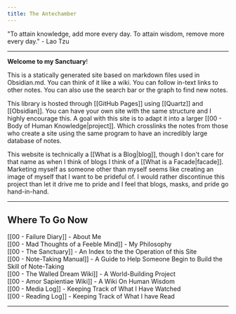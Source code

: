 ```yaml
---
title: The Antechamber
---
```

"To attain knowledge, add more every day. To attain wisdom, remove more every day." - Lao Tzu

---

**Welcome to my Sanctuary**!

This is a statically generated site based on markdown files used in Obsidian.md. You can think of it like a wiki. You can follow in-text links to other notes. You can also use the search bar or the graph to find new notes. 

This library is hosted through [[GitHub Pages]] using [[Quartz]] and [[Obsidian]]. You can have your own site with the same structure and I highly encourage this. A goal with this site is to adapt it into a larger [[00 - Body of Human Knowledge|project]]. Which crosslinks the notes from those who create a site using the same program to have an incredibly large database of notes.

This website is technically a [[What is a Blog|blog]], though I don't care for that name as when I think of blogs I think of a [[What is a Facade|facade]]. Marketing myself as someone other than myself seems like creating an image of myself that I want to be prideful of. I would rather discontinue this project than let it drive me to pride and I feel that blogs, masks, and pride go hand-in-hand.

---

## Where To Go Now

[[00 - Failure Diary]] - About Me <br>
[[00 - Mad Thoughts of a Feeble Mind]] - My Philosophy <br>
[[00 - The Sanctuary]] - An Index to the the Operation of this Site <br>
[[00 - Note-Taking Manual]] - A Guide to Help Someone Begin to Build the Skill of Note-Taking <br>
[[00 - The Walled Dream Wiki]] - A World-Building Project <br>
[[00 - Amor Sapientiae Wiki]] - A Wiki On Human Wisdom <br>
[[00 - Media Log]] - Keeping Track of What I Have Watched <br>
[[00 - Reading Log]] - Keeping Track of What I have Read <br>

---
